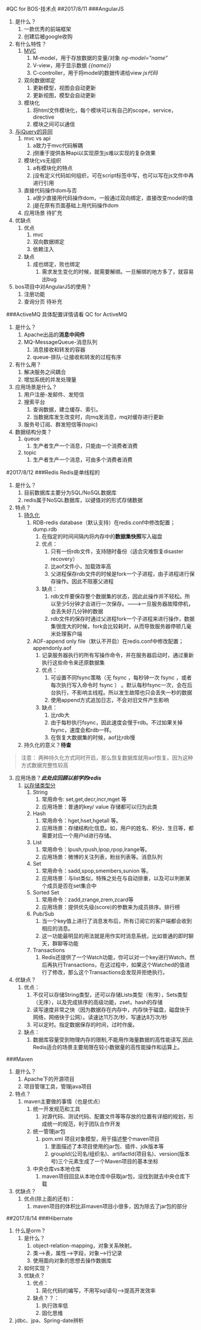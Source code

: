 #QC for BOS-技术点
##2017/8/11
###AngularJS
1. 是什么？
	1. 一款优秀的前端框架
	2. 创建后被google收购
2. 有什么特性？
	1. [MVC](http://blog.csdn.net/nongweiyilady/article/details/53572028)
		1. M-model，用于存放数据的变量/对象 *ng-model="name"*
		2. V-view，用于显示数据 *{{name}}*
		3. C-controller，用于将model的数据传递给view *js代码*
	2. 双向数据绑定
		1. 更新模型，视图会自动更新
		2. 更新视图，模型会自动更新
	3. 模块化
		1. 将html文件模块化，每个模块可以有自己的scope，service，directive
		2. 模块之间可以通信
3. [与jQuery的异同](http://www.jb51.net/article/60494.htm)
	1. mvc vs api
		1. a致力于mvc代码解耦
		2. j侧重于提供各种api以实现原生js难以实现的复杂效果
	2. 模块化vs无组织
		1. a有模块化的特点
		2. j没有定义代码如何组织，可在script标签中写，也可以写在js文件中再进行引用
	3. 直接代码操作dom与否
		1. a很少直接用代码操作dom，一般通过双向绑定，直接改变model的值
		2. j是在原有页面基础上用代码操作dom
	4. 应用场景
		待扩充
4. 优缺点
	1. 优点
		1. mvc
		2. 双向数据绑定
		3. 依赖注入
	2. 缺点
		1. 成也绑定，败也绑定
			1. 需求发生变化的时候，就需要解绑。一旦解绑的地方多了，就容易出bug
5. bos项目中对AngularJS的使用？
	1. 注册功能
	2. 查询分页
	待补充

###ActiveMQ
具体配置详情请看 QC for ActiveMQ

1. 是什么？
	1. Apache出品的**消息中间件**
	2. MQ-MessageQueue-消息队列
		1. 消息接收和转发的容器
		2. queue-排队-让接收和转发的过程有序
2. 有什么用？
	1. 解决服务之间耦合
	2. 增加系统的并发处理量
3. 应用场景是什么？
	1. 用户注册-发邮件、发短信
	2. 搜索平台
		1. 查询数据，建立缓存、索引。
		2. 当数据库发生改变时，向mq发消息，mq对缓存进行更新
	3. 服务号订阅、群发短信等(topic)
4. 数据结构分类？
	1. queue
		1. 生产者生产一个消息，只能由一个消费者消费
	2. topic
		1. 生产者生产一个消息，可由多个消费者消费

#2017/8/12
###Redis
Redis是单线程的
1. 是什么？
	1. 目前数据库主要分为SQL/NoSQL数据库
	2. redis属于NoSQL数据库，以键值对的形式存储数据
2. 特点？
	1. [持久化](http://blog.csdn.net/u012129558/article/details/51507588)
		1. RDB-redis database（默认支持）在redis.conf中修改配置；dump.rdb
			1. 在指定的时间间隔内将内存中的**数据集快照**写入磁盘
			2. 优点：
				1. 只有一份rdb文件，支持随时备份（适合灾难恢复disaster recovery）
				2. 比aof文件小，加载效率高
				3. 父进程保存rdb文件的时候是fork一个子进程，由子进程进行保存操作。因此不阻塞父进程
			3. 缺点：
				1. rdb文件要保存整个数据集的状态，因此此操作并不轻松。所以至少5分钟才会进行一次保存。--->一旦服务器故障停机，会丢失好几分钟的数据
				2. rdb文件的保存时通过父进程fork一个子进程来进行操作，数据集很庞大的时候，fork会比较耗时，从而导致服务器停顿几毫米处理客户端
		2. AOF-append only file（默认不开启）在redis.conf中修改配置；appendonly.aof
			1. 记录服务器执行的所有写操作命令，并在服务器启动时，通过重新执行这些命令来还原数据集
			2. 优点：
				1. 可设置不同fsync策略（无 fsync ，每秒钟一次 fsync ，或者每次执行写入命令时 fsync ） 。默认每秒fsync一次，会在后台执行，不影响主线程。所以发生故障也只会丢失一秒的数据
				2. 使用append方式追加日志，不会对旧文件产生影响
			3. 缺点：
				1. 比rdb大
				2. 由于每秒执行fsync，因此速度会慢于rdb。不过如果关掉fsync，速度会和rdb一样。
				3. 在恢复大数据集的时候，aof比rdb慢
	2. 持久化的意义？**待查**
> 注意：
> 两种持久化方式同时开启，那么恢复数据库就用aof恢复。因为这种方式数据完整性较高

3. 应用场景？***此处应回顾以前学的redis***
	1. [以存储类型分](https://www.zhihu.com/question/19829601)
		1. String
			1. 常用命令:  set,get,decr,incr,mget 等
			2. 应用场景：普通的key/ value 存储都可以归为此类
		2. Hash
			1. 常用命令：hget,hset,hgetall 等。
			2. 应用场景：存储结构化信息。如，用户的姓名、积分、生日等，都需要对应一个用户id进行存储。
		3. List
			1. 常用命令：lpush,rpush,lpop,rpop,lrange等。
			2. 应用场景：微博的关注列表，粉丝列表等。消息队列
		4. Set
			1. 常用命令：sadd,spop,smembers,sunion 等。
			2. 应用场景：与list类似，特殊之处在与自动排重，以及可以判断某个成员是否在set集合中
		5. Sorted Set
			1. 常用命令：zadd,zrange,zrem,zcard等
			2. 应用场景：提供优先级(score)的参数来为成员排序。排行榜
		6. Pub/Sub
			1. 当一个key值上进行了消息发布后，所有订阅它的客户端都会收到相应的消息。
			2. 这一功能最明显的用法就是用作实时消息系统，比如普通的即时聊天，群聊等功能
		7. Transactions
			1. Redis还提供了一个Watch功能，你可以对一个key进行Watch，然后再执行Transactions，在这过程中，如果这个Watched的值进行了修改，那么这个Transactions会发现并拒绝执行。
4. 优缺点？
	1. 优点：
		1. 不仅可以存储String类型，还可以存储Lists类型（有序），Sets类型（无序），以及完成排序的高级功能，zset，hash的存储
		2. 读写速度非常之快（因为数据存在内存中，内存快于磁盘，磁盘快于网络，网络快于公网）。读速达11万次/秒，写速达8万次/秒
		3. 可以定时。指定数据保存的时间，过时作废。
	2. 缺点：
		1. 数据库容量受到物理内存的限制,不能用作海量数据的高性能读写,因此Redis适合的场景主要局限在较小数据量的高性能操作和运算上。

###Maven
1. 是什么？
	1. Apache下的开源项目
	2. 项目管理工具，管理java项目
2. 特点？
	1. maven主要做的事情（也是优点）
		1. 统一开发规范和工具
			1. 对源代码、测试代码、配置文件等等存放的位置有详细的规划，形成统一的规范，利于团队合作开发
		2. 统一管理jar包
			1. pom.xml 项目对象模型，用于描述整个maven项目
				1. 里面描述了本项目使用的jar包、插件、jdk版本等
				2. groupId(公司名/组织名)、artifactId(项目名)、version(版本号)三个元素生成了一个Maven项目的基本坐标
		3. 中央仓库vs本地仓库
			1. maven项目回显从本地仓库中获取jar包，没找到就去中央仓库下载
3. 优缺点？
	1. 优点(除上面的还有)：
		1. maven项目的体积比非maven项目小很多，因为除去了jar包的部分

##2017/8/14
###Hibernate
1. 什么是orm？
	1. 是什么？
		1. object-relation-mapping，对象关系映射。
		2. 类-->表，属性-->字段，对象-->行记录
		3. 使用面向对象的思想去操作数据库
	2. 如何实现？
	3. 优缺点？
		1. 优点：
			1. 简化代码的编写，不用写sql语句-->提高开发效率
		2. 缺点？？：
			1. 执行效率低
			2. 固化思维
2. jdbc、jpa、Spring-date辨析
